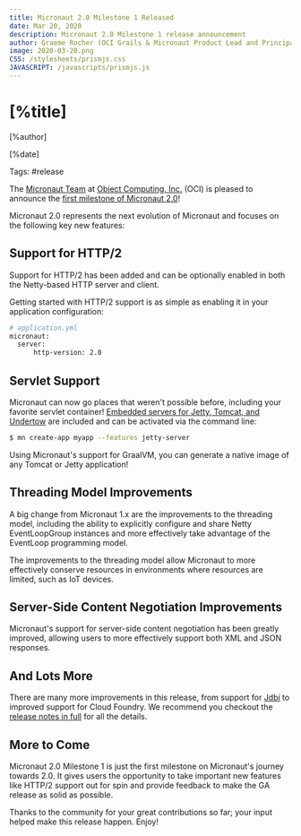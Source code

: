 ```yaml
---
title: Micronaut 2.0 Milestone 1 Released
date: Mar 20, 2020
description: Micronaut 2.0 Milestone 1 release announcement
author: Graeme Rocher (OCI Grails & Micronaut Product Lead and Principal Software Engineer)
image: 2020-03-20.png
CSS: /stylesheets/prismjs.css
JAVASCRIPT: /javascripts/prismjs.js
---
```


# [%title]

[%author]

[%date]

Tags: #release

The [Micronaut Team](https://objectcomputing.com/products/2gm-team "Groovy, Grails, and Micronaut Team") at [Object Computing, Inc.](https://objectcomputing.com/) (OCI) is pleased to announce the [first milestone of Micronaut 2.0](https://github.com/micronaut-projects/micronaut-core/releases/tag/v2.0.0.M1)!

Micronaut 2.0 represents the next evolution of Micronaut and focuses on the following key new features:

## Support for HTTP/2

Support for HTTP/2 has been added and can be optionally enabled in both the Netty-based HTTP server and client.

Getting started with HTTP/2 support is as simple as enabling it in your application configuration:

```bash
# application.yml
micronaut:
  server:
      http-version: 2.0
```

## Servlet Support

Micronaut can now go places that weren't possible before, including your favorite servlet container! [Embedded servers for Jetty, Tomcat, and Undertow](https://github.com/micronaut-projects/micronaut-servlet) are included and can be activated via the command line:

```bash
$ mn create-app myapp --features jetty-server
```

Using Micronaut's support for GraalVM, you can generate a native image of any Tomcat or Jetty application!

## Threading Model Improvements

A big change from Micronaut 1.x are the improvements to the threading model, including the ability to explicitly configure and share Netty EventLoopGroup instances and more effectively take advantage of the EventLoop programming model.

The improvements to the threading model allow Micronaut to more effectively conserve resources in environments where resources are limited, such as IoT devices.

## Server-Side Content Negotiation Improvements

Micronaut's support for server-side content negotiation has been greatly improved, allowing users to more effectively support both XML and JSON responses.

## And Lots More

There are many more improvements in this release, from support for [Jdbi](https://jdbi.org/) to improved support for Cloud Foundry. We recommend you checkout the [release notes in full](https://docs.micronaut.io/2.0.x/guide/index.html#whatsNew) for all the details.

## More to Come

Micronaut 2.0 Milestone 1 is just the first milestone on Micronaut's journey towards 2.0\. It gives users the opportunity to take important new features like HTTP/2 support out for spin and provide feedback to make the GA release as solid as possible.

Thanks to the community for your great contributions so far; your input helped make this release happen. Enjoy!
